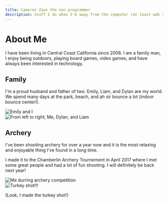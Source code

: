 ```yaml
---
title: Cameron Zaas the non programmer
description: Stuff I do when I'm away from the computer (at least web stuff).
---
```


# About Me

I have been living in Central Coast California since 2008. I am a family man, I enjoy being outdoors, playing board games, video games, and have always been interested in technology.

## Family

I'm a proud husband and father of two. Emily, Liam, and Dylan are my world. We spend many days at the park, beach, and ah sir bounce a lot (indoor bounce center!). 

<div class="row row--about">
  <div class="column-6">
    <img src="/images/about-my-wife-and-i.jpg" alt="Emily and I">
  </div>
  <div class="column-6">
    <img src="/images/about-me-liam-and-dylan.jpg" alt="From left to right; Me, Dylan, and Liam">
  </div>
</div>

## Archery

I've been shooting archery for over a year now and it is the most relaxing and enjoyable thing I've found in a long time.

I made it to the Chamberlin Archery Tournement in April 2017 where I met some great people and had a lot of fun shooting. I will definitely be back next year! 

<div class="row row--about">
  <div class="column-6">
    <img src="/images/about-me.jpg" alt="Me durring archery competition">
  </div>
  <div class="column-6">
    <img src="/images/about-archery-turkey-shot.jpg" alt="Turkey shot!!!">
  </div>
</div>

(Look, I made the turkey shot!)